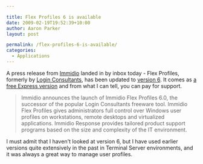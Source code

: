 ```yaml
---

title: Flex Profiles 6 is available
date: 2009-02-19T19:52:39+10:00
author: Aaron Parker
layout: post

permalink: /flex-profiles-6-is-available/
categories:
  - Applications
---
```

A press release from [Immidio](http://www.immidio.com/) landed in by inbox today - Flex Profiles, formerly by [Login Consultants](http://www.loginconsultants.com/), has been updated to [version 6](http://www.immidio.com/flexprofiles/). It comes as [a free Express version](http://www.immidio.com/initiate_download.asp?download=Flex) and from what I can tell, you can pay for support.

> Immidio announces the launch of Immidio Flex Profiles 6.0, the successor of the popular Login Consultants freeware tool. Immidio Flex Profiles gives administrators full control over Windows user profiles on workstations, remote desktops and virtualized applications. Immidio Response provides tailored product support programs based on the size and complexity of the IT environment.

I must admit that I haven't looked at version 6, but I have used earlier versions quite extensively in the past in Terminal Server environments, and it was always a great way to manage user profiles.